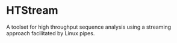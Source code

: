 # HTStream
A toolset for high throughput sequence analysis using a streaming approach facilitated by Linux pipes.
